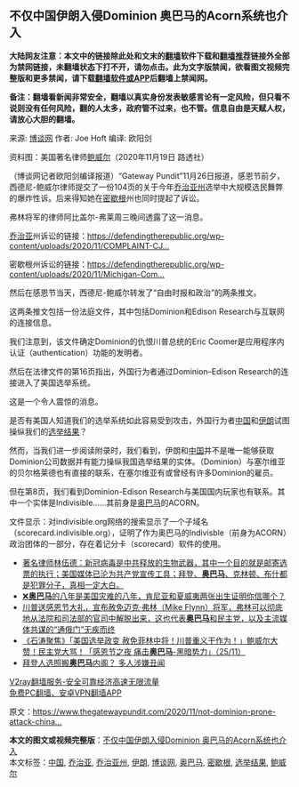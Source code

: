  <h2>不仅中国伊朗入侵Dominion 奥巴马的Acorn系统也介入</h2> <p class="notice"><b>大陆网友注意：本文中的链接除此处和文末的<a href="https://github.com/bannedbook/fanqiang" >翻墙</a>软件下载和<a href="https://github.com/killgcd/justmysocks/blob/master/README.md">翻墙推荐</a>链接外全部为禁网链接，未翻墙状态下打不开，请勿点击。此为文字版禁闻，欲看图文视频完整版和更多禁闻，请下载<a href="https://github.com/bannedbook/fanqiang">翻墙软件或APP</a>后翻墙上禁闻网。</p><p>备注：翻墙看新闻非常安全，翻墙以真实身份发表敏感言论有一定风险，但只看不说则没有任何风险，翻的人太多，政府管不过来，也不管。信息自由是天赋人权，请放心大胆的翻墙。</b></p>  <div class="entry"> <p>来源:&nbsp;<a href="https://www.bannedbook.org/bnews/tag/%e5%8d%9a%e8%b0%88%e7%bd%91/" class="st_tag internal_tag" rel="tag" title="标签 博谈网 下的日志">博谈网</a>                            作者:&nbsp;Joe Hoft                       编译:&nbsp;欧阳剑                                                 </p> <p>资料图：美国著名律师<a href="https://www.bannedbook.org/bnews/tag/%e9%b2%8d%e5%a8%81%e5%b0%94/" class="st_tag internal_tag" rel="tag" title="标签 鲍威尔 下的日志">鲍威尔</a>（2020年11月19日 路透社）</p> <p>（博谈网记者欧阳剑编译报道）“Gateway Pundit”11月26日报道，感恩节前夕，西德尼-鲍威尔律师提交了一份104页的关于今年<a href="https://www.bannedbook.org/bnews/tag/%e4%b9%94%e6%b2%bb%e4%ba%9a%e5%b7%9e/" class="st_tag internal_tag" rel="tag" title="标签 乔治亚州 下的日志">乔治亚州</a>选举中大规模选民舞弊的爆炸性诉。后来得知她在<a href="https://www.bannedbook.org/bnews/tag/%E5%AF%86%E6%AD%87%E6%A0%B9/" class="st_tag internal_tag" rel="tag" title="标签 密歇根 下的日志">密歇根</a>州也同时提起了诉讼。</p> <p>弗林将军的律师阿比盖尔-弗莱周三晚间透露了这一消息。</p> <p><a href="https://www.bannedbook.org/bnews/tag/%E4%B9%94%E6%B2%BB%E4%BA%9A/" class="st_tag internal_tag" rel="tag" title="标签 乔治亚 下的日志">乔治亚</a>州诉讼的链接：<a href="https://defendingtherepublic.org/wp-content/uploads/2020/11/COMPLAINT-CJ-PEARSON-V.-KEMP-11.25.2020.pdf">https://defendingtherepublic.org/wp-content/uploads/2020/11/COMPLAINT-CJ&#8230;</a></p>  <p>密歇根州诉讼的链接：<a href="https://defendingtherepublic.org/wp-content/uploads/2020/11/Michigan-Complaint.pdf">https://defendingtherepublic.org/wp-content/uploads/2020/11/Michigan-Com&#8230;</a></p> <p>然后在感恩节当天，西德尼-鲍威尔转发了“自由时报和政治”的两条推文。</p> <p>这两条推文包括一份法庭文件，其中包括Dominion和Edison Research与互联网的连接信息。</p> <p>我们注意到，该文件确定Dominion的仇恨川普总统的Eric Coomer是应用程序内认证（authentication）功能的发明者。</p> <p>然后在法律文件的第16页指出，外国行为者通过Dominion&#8211;Edison Research的连接进入了美国选举系统。</p>  <p>这是一个令人震惊的消息。</p> <p>是否有美国人知道我们的选举系统如此容易受到攻击，外国行为者<span class='wp_keywordlink_affiliate'><a href="https://www.bannedbook.org/" title="中国" target="_blank">中国</a></span>和<a href="https://www.bannedbook.org/bnews/tag/%e4%bc%8a%e6%9c%97/" class="st_tag internal_tag" rel="tag" title="标签 伊朗 下的日志">伊朗</a>试图操纵我们的<a href="https://www.bannedbook.org/bnews/tag/%E9%80%89%E4%B8%BE%E7%BB%93%E6%9E%9C/" class="st_tag internal_tag" rel="tag" title="标签 选举结果 下的日志">选举结果</a>？</p> <p>然而，当我们进一步阅读附录时，我们看到，伊朗和<a href="https://www.bannedbook.org/bnews/tag/%E4%B8%AD%E5%9B%BD/" class="st_tag internal_tag" rel="tag" title="标签 中国 下的日志">中国</a>并不是唯一能够获取Dominion公司数据并有能力操纵我国选举结果的实体。（Dominion）与塞尔维亚的贝尔格莱德也有直接的联系，在塞尔维亚有或曾经有许多Dominion的雇员。</p> <p>但在第8页，我们看到Dominion-Edison Research与美国国内玩家也有联系。其中一个实体是Indivisible&#8230;…其前身是<a href="https://www.bannedbook.org/bnews/tag/%e5%a5%a5%e5%b7%b4%e9%a9%ac/" class="st_tag internal_tag" rel="tag" title="标签 奥巴马 下的日志">奥巴马</a>的ACORN。</p> <p>文件显示：对indivisible.org网络的搜索显示了一个子域名（scorecard.indivisible.org），证明了作为奥巴马的Indivisble（前身为ACORN）政治团体的一部分，存在着记分卡（scorecard）软件的使用。</p>  <ul class='op-related-articles' title='相关阅读'> <li><a href='https://www.bannedbook.org/bnews/bannedvideo/20201124/1437847.html' target='_blank'>著名律师林伍德：新冠病毒是中共释放的生物武器，其中一个目的就是邮寄选票的执行；美国媒体已沦为共产党宣传工具；拜登、<b>奥巴马</b>、克林顿、布什都是犯罪分子，真相一定大白。</a></li> <li><a href='https://www.bannedbook.org/bnews/bannedvideo/20201126/1437662.html' target='_blank'>❌<b>奥巴马</b>的八年是美国灾难的八年，肯尼亚和夏威夷两张出生证明你信哪个？</a></li> <li><a href='https://www.bannedbook.org/bnews/bannedvideo/20201126/1437622.html' target='_blank'>川普送感恩节大礼，宣布赦免迈克·弗林（Mike Flynn）将军，弗林可以彻底地从法院和司法部的官司中解脱出来，这也代表<b>奥巴马</b>和民主党，以及主流媒体共谋的“通俄门”无疾而终</a></li> <li><a href='https://www.bannedbook.org/bnews/bannedvideo/20201126/1437406.html' target='_blank'>《石涛聚焦》「美国选举政变 赦免菲林中将！川普重义干作为！」鲍威尔大赞！民主党大骂！「感恩节之夜 痛击<b>奥巴马</b>-黑暗势力」（25/11）</a></li> <li><a href='https://www.bannedbook.org/bnews/bannedvideo/20201126/1437378.html' target='_blank'>拜登人选照搬<b>奥巴马</b>内阁？ 多人涉嫌丑闻</a></li> </ul> <p class="texttj"> <a href="https://www.bannedbook.org/forum23/topic22702.html" target="_blank">V2ray翻墙服务-安全可靠经济高速无限流量</a><br/> <a href="https://github.com/bannedbook/fanqiang/wiki/%E7%A6%81%E9%97%BB%E7%BD%91%E5%AE%89%E5%8D%93%E7%BF%BB%E5%A2%99%E6%96%B0%E9%97%BBAPP" target="_blank">免费PC翻墙、安卓VPN翻墙APP</a></p><p>原文：<a href="https://www.thegatewaypundit.com/2020/11/not-dominion-prone-attack-china-iran-also-connected-pro-obama-entity-known-acorn/">https://www.thegatewaypundit.com/2020/11/not-dominion-prone-attack-china&#8230;</a></p><a name='sharetosocial'></a>       <div><b>本文的图文或视频完整版</b>：<a href='https://www.bannedbook.org/bnews/cbnews/20201128/1438338.html'>不仅中国伊朗入侵Dominion 奥巴马的Acorn系统也介入</a></div>  </div><!--END ENTRY--> <div class="postfooter"> <div>本文标签：<a href="https://www.bannedbook.org/bnews/tag/%E4%B8%AD%E5%9B%BD/" rel="tag">中国</a>, <a href="https://www.bannedbook.org/bnews/tag/%E4%B9%94%E6%B2%BB%E4%BA%9A/" rel="tag">乔治亚</a>, <a href="https://www.bannedbook.org/bnews/tag/%e4%b9%94%e6%b2%bb%e4%ba%9a%e5%b7%9e/" rel="tag">乔治亚州</a>, <a href="https://www.bannedbook.org/bnews/tag/%e4%bc%8a%e6%9c%97/" rel="tag">伊朗</a>, <a href="https://www.bannedbook.org/bnews/tag/%e5%8d%9a%e8%b0%88%e7%bd%91/" rel="tag">博谈网</a>, <a href="https://www.bannedbook.org/bnews/tag/%e5%a5%a5%e5%b7%b4%e9%a9%ac/" rel="tag">奥巴马</a>, <a href="https://www.bannedbook.org/bnews/tag/%E5%AF%86%E6%AD%87%E6%A0%B9/" rel="tag">密歇根</a>, <a href="https://www.bannedbook.org/bnews/tag/%E9%80%89%E4%B8%BE%E7%BB%93%E6%9E%9C/" rel="tag">选举结果</a>, <a href="https://www.bannedbook.org/bnews/tag/%e9%b2%8d%e5%a8%81%e5%b0%94/" rel="tag">鲍威尔</a></div>  </div><!--END POSTFOOTER--> 